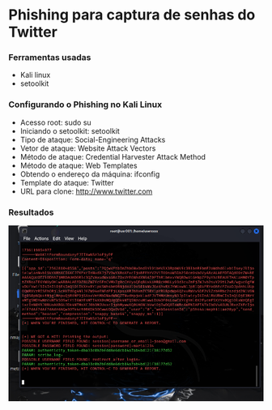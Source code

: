 # Phishing para captura de senhas do Twitter

### Ferramentas usadas

* Kali linux
* setoolkit

### Configurando o Phishing no Kali Linux

* Acesso root: sudo su
* Iniciando o setoolkit: setoolkit
* Tipo de ataque: Social-Engineering Attacks
* Vetor de ataque: Website Attack Vectors
* Método de ataque: Credential Harvester Attack Method
* Método de ataque: Web Templates
* Obtendo o endereço da máquina: ifconfig
* Template do ataque: Twitter
* URL para clone: http://www.twitter.com

### Resultados

![Logo do Projeto](image/Phishing.png)
